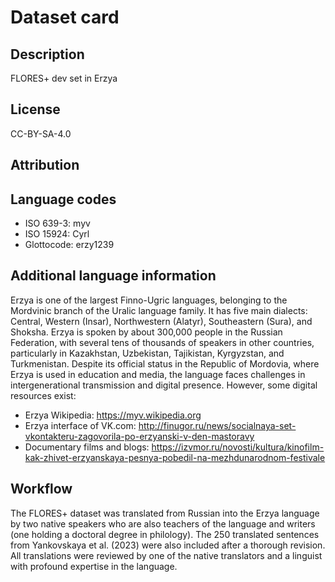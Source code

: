 # Dataset card

## Description

FLORES+ dev set in Erzya

## License

CC-BY-SA-4.0

## Attribution

## Language codes

* ISO 639-3: myv
* ISO 15924: Cyrl
* Glottocode: erzy1239

## Additional language information

Erzya is one of the largest Finno-Ugric languages, belonging to the Mordvinic branch of the Uralic language family. It has five main dialects: Central, Western (Insar), Northwestern (Alatyr), Southeastern (Sura), and Shoksha. Erzya is spoken by about 300,000 people in the Russian Federation, with several tens of thousands of speakers in other countries, particularly in Kazakhstan, Uzbekistan, Tajikistan, Kyrgyzstan, and Turkmenistan. Despite its official status in the Republic of Mordovia, where Erzya is used in education and media, the language faces challenges in intergenerational transmission and digital presence. However, some digital resources exist:

- Erzya Wikipedia: https://myv.wikipedia.org
- Erzya interface of VK.com: http://finugor.ru/news/socialnaya-set-vkontakteru-zagovorila-po-erzyanski-v-den-mastoravy
- Documentary films and blogs: https://izvmor.ru/novosti/kultura/kinofilm-kak-zhivet-erzyanskaya-pesnya-pobedil-na-mezhdunarodnom-festivale


## Workflow

The FLORES+ dataset was translated from Russian into the Erzya language by two native speakers who are also teachers of the language and writers (one holding a doctoral degree in philology). The 250 translated sentences from Yankovskaya et al. (2023) were also included after a thorough revision. All translations were reviewed by one of the native translators and a linguist with profound expertise in the language.
